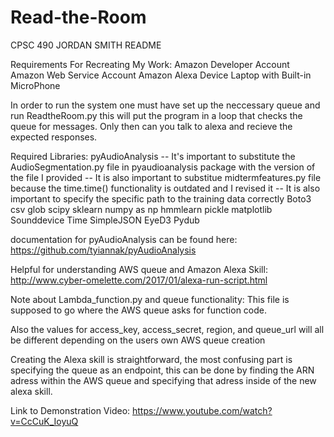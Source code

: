 # Read-the-Room
CPSC 490 JORDAN SMITH README

Requirements For Recreating My Work:
Amazon Developer Account
Amazon Web Service Account
Amazon Alexa Device
Laptop with Built-in MicroPhone

In order to run the system one must have set up the neccessary queue and run ReadtheRoom.py this will put the program in a loop that checks the queue for messages. Only then can you talk to alexa and recieve the expected responses.

Required Libraries:
pyAudioAnalysis -- It's important to substitute the AudioSegmentation.py file in pyaudioanalysis package with the version of the file I provided
-- It is also important to substitue midtermfeatures.py file because the time.time() functionality is outdated and I revised it
-- It is also important to specify the specific path to the training data correctly
Boto3
csv
glob
scipy
sklearn
numpy as np
hmmlearn
pickle
matplotlib
Sounddevice
Time
SimpleJSON
EyeD3
Pydub

documentation for pyAudioAnalysis can be found here: https://github.com/tyiannak/pyAudioAnalysis

Helpful for understanding AWS queue and Amazon Alexa Skill: http://www.cyber-omelette.com/2017/01/alexa-run-script.html

Note about Lambda_function.py and queue functionality:
This file is supposed to go where the AWS queue asks for function code.

Also the values for access_key, access_secret, region, and queue_url will all be different depending on the users own AWS queue creation

Creating the Alexa skill is straightforward, the most confusing part is specifying the queue as an endpoint, this can be done by finding the ARN adress within the AWS queue and specifying that adress inside of the new alexa skill.

Link to Demonstration Video: https://www.youtube.com/watch?v=CcCuK_IoyuQ





